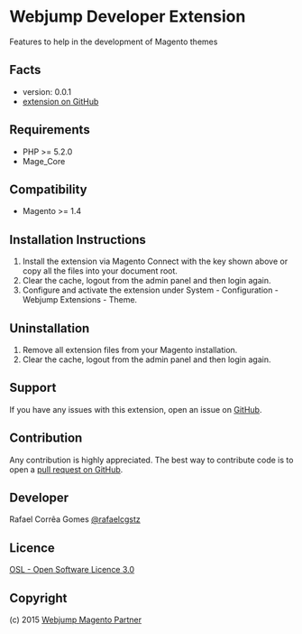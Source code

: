 Webjump Developer Extension
=====================
Features to help in the development of Magento themes

Facts
-----
- version: 0.0.1
- [extension on GitHub](https://github.com/rafaelstz/Webjump_Developer)

Requirements
------------
- PHP >= 5.2.0
- Mage_Core

Compatibility
-------------
- Magento >= 1.4

Installation Instructions
-------------------------
1. Install the extension via Magento Connect with the key shown above or copy all the files into your document root.
2. Clear the cache, logout from the admin panel and then login again.
3. Configure and activate the extension under System - Configuration - Webjump Extensions - Theme.

Uninstallation
--------------
1. Remove all extension files from your Magento installation.
2. Clear the cache, logout from the admin panel and then login again.

Support
-------
If you have any issues with this extension, open an issue on [GitHub](https://github.com/rafaelstz/Magento_Webjump_Developer/issues).

Contribution
------------
Any contribution is highly appreciated. The best way to contribute code is to open a [pull request on GitHub](https://help.github.com/articles/using-pull-requests).

Developer
---------
Rafael Corrêa Gomes
[@rafaelcgstz](https://twitter.com/rafaelcgstz)

Licence
-------
[OSL - Open Software Licence 3.0](http://opensource.org/licenses/osl-3.0.php)

Copyright
---------
(c) 2015 [Webjump Magento Partner](https://github.com/webjump)
